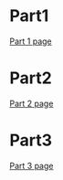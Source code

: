 # Part1
[Part 1 page](https://github.com/Tianye-Song/Tianye-Song.github.io/blob/main/Tell_stories_with_data/Final_project_part1.md)
# Part2
[Part 2 page](https://github.com/Tianye-Song/Tianye-Song.github.io/blob/main/Tell_stories_with_data/Final_project_part2.md)
# Part3
[Part 3 page](https://github.com/Tianye-Song/Tianye-Song.github.io/blob/main/Tell_stories_with_data/Final_project_part3.md)
